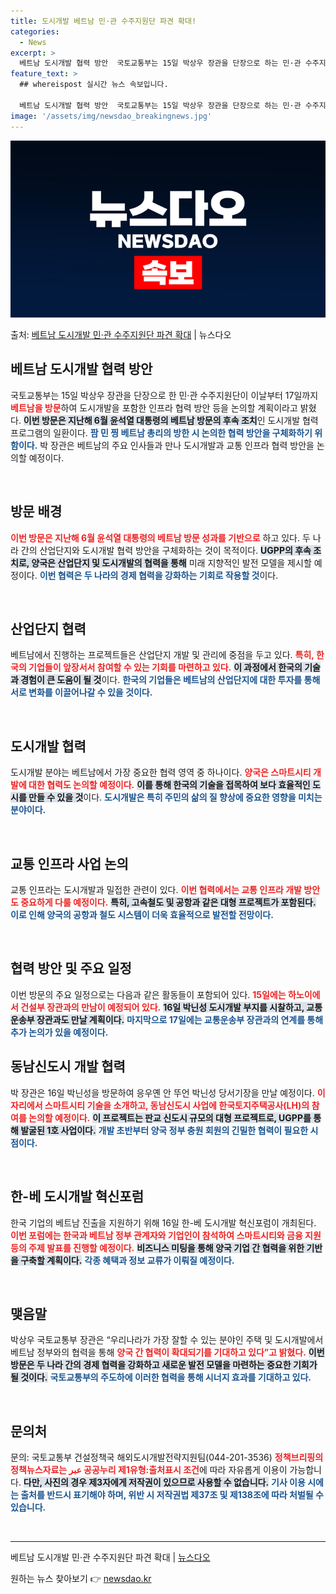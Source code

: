 ```yaml
---
title: 도시개발 베트남 민·관 수주지원단 파견 확대!
categories:
  - News
excerpt: >
  베트남 도시개발 협력 방안  국토교통부는 15일 박상우 장관을 단장으로 하는 민·관 수주지원단이 이날부터 1…
feature_text: >
  ## whereispost 실시간 뉴스 속보입니다.

  베트남 도시개발 협력 방안  국토교통부는 15일 박상우 장관을 단장으로 하는 민·관 수주지원단이 이날부터 1…
image: '/assets/img/newsdao_breakingnews.jpg'
---
```


![뉴스다오 속보](/assets/img/newsdao_breakingnews.jpg)

<p>출처: <a href="https://newsdao.kr/4826" rel="dofollow">베트남 도시개발 민·관 수주지원단 파견 확대</a> | 뉴스다오</p>

<h2 data-ke-size="size26">베트남 도시개발 협력 방안</h2>

<p data-ke-size="size16">국토교통부는 15일 박상우 장관을 단장으로 한 민·관 수주지원단이 이날부터 17일까지 <b><span style="color: #ee2323;">베트남을 방문</span></b>하여 도시개발을 포함한 인프라 협력 방안 등을 논의할 계획이라고 밝혔다. <b><span style="background-color: #21538527;">이번 방문은 지난해 6월 윤석열 대통령의 베트남 방문의 후속 조치</span></b>인 도시개발 협력 프로그램의 일환이다. <b><span style="color: #1a5490;">팜 민 찡 베트남 총리의 방한 시 논의한 협력 방안을 구체화하기 위함이다.</span></b> 박 장관은 베트남의 주요 인사들과 만나 도시개발과 교통 인프라 협력 방안을 논의할 예정이다.</p>

<p data-ke-size="size16">&nbsp;</p>

<h2 data-ke-size="size26">방문 배경</h2>

<p data-ke-size="size16"><b><span style="color: #ee2323;">이번 방문은 지난해 6월 윤석열 대통령의 베트남 방문 성과를 기반으로</span></b> 하고 있다. 두 나라 간의 산업단지와 도시개발 협력 방안을 구체화하는 것이 목적이다. <b><span style="background-color: #21538527;">UGPP의 후속 조치로, 양국은 산업단지 및 도시개발의 협력을 통해</span></b> 미래 지향적인 발전 모델을 제시할 예정이다. <b><span style="color: #1a5490;">이번 협력은 두 나라의 경제 협력을 강화하는 기회로 작용할 것</span></b>이다.</p>

<p data-ke-size="size16">&nbsp;</p>

<h2 data-ke-size="size26">산업단지 협력</h2>

<p data-ke-size="size16">베트남에서 진행하는 프로젝트들은 산업단지 개발 및 관리에 중점을 두고 있다. <b><span style="color: #ee2323;">특히, 한국의 기업들이 앞장서서 참여할 수 있는 기회를 마련하고 있다.</span></b> <b><span style="background-color: #21538527;">이 과정에서 한국의 기술과 경험이 큰 도움이 될 것</span></b>이다. <b><span style="color: #1a5490;">한국의 기업들은 베트남의 산업단지에 대한 투자를 통해 서로 변화를 이끌어나갈 수 있을 것이다.</span></b></p>

<p data-ke-size="size16">&nbsp;</p>

<h2 data-ke-size="size26">도시개발 협력</h2>

<p data-ke-size="size16">도시개발 분야는 베트남에서 가장 중요한 협력 영역 중 하나이다. <b><span style="color: #ee2323;">양국은 스마트시티 개발에 대한 협력도 논의할 예정이다.</span></b> <b><span style="background-color: #21538527;">이를 통해 한국의 기술을 접목하여 보다 효율적인 도시를 만들 수 있을 것</span></b>이다. <b><span style="color: #1a5490;">도시개발은 특히 주민의 삶의 질 향상에 중요한 영향을 미치는 분야이다.</span></b></p>

<p data-ke-size="size16">&nbsp;</p>

<h2 data-ke-size="size26">교통 인프라 사업 논의</h2>

<p data-ke-size="size16">교통 인프라는 도시개발과 밀접한 관련이 있다. <b><span style="color: #ee2323;">이번 협력에서는 교통 인프라 개발 방안도 중요하게 다룰 예정이다.</span></b> <b><span style="background-color: #21538527;">특히, 고속철도 및 공항과 같은 대형 프로젝트가 포함된다.</span></b> <b><span style="color: #1a5490;">이로 인해 양국의 공항과 철도 시스템이 더욱 효율적으로 발전할 전망이다.</span></b></p>

<p data-ke-size="size16">&nbsp;</p>

<h2 data-ke-size="size26">협력 방안 및 주요 일정</h2>

<p data-ke-size="size16">이번 방문의 주요 일정으로는 다음과 같은 활동들이 포함되어 있다. <b><span style="color: #ee2323;">15일에는 하노이에서 건설부 장관과의 만남이 예정되어 있다.</span></b> <b><span style="background-color: #21538527;">16일 박닌성 도시개발 부지를 시찰하고, 교통운송부 장관과도 만날 계획이다.</span></b> <b><span style="color: #1a5490;">마지막으로 17일에는 교통운송부 장관과의 연계를 통해 추가 논의가 있을 예정이다.</span></b></p>

<p data-ke-size="size16"></p>

<h2 data-ke-size="size26">동남신도시 개발 협력</h2>

<p data-ke-size="size16">박 장관은 16일 박닌성을 방문하여 응우옌 안 뚜언 박닌성 당서기장을 만날 예정이다. <b><span style="color: #ee2323;">이 자리에서 스마트시티 기술을 소개하고, 동남신도시 사업에 한국토지주택공사(LH)의 참여를 논의할 예정이다.</span></b> <b><span style="background-color: #21538527;">이 프로젝트는 판교 신도시 규모의 대형 프로젝트로, UGPP를 통해 발굴된 1호 사업이다.</span></b> <b><span style="color: #1a5490;">개발 초반부터 양국 정부 충원 회원의 긴밀한 협력이 필요한 시점이다.</span></b></p>

<p data-ke-size="size16">&nbsp;</p>

<h2 data-ke-size="size26">한-베 도시개발 혁신포럼</h2>

<p data-ke-size="size16">한국 기업의 베트남 진출을 지원하기 위해 16일 한-베 도시개발 혁신포럼이 개최된다. <b><span style="color: #ee2323;">이번 포럼에는 한국과 베트남 정부 관계자와 기업인이 참석하여 스마트시티와 금융 지원 등의 주제 발표를 진행할 예정이다.</span></b> <b><span style="background-color: #21538527;">비즈니스 미팅을 통해 양국 기업 간 협력을 위한 기반을 구축할 계획이다.</span></b> <b><span style="color: #1a5490;">각종 혜택과 정보 교류가 이뤄질 예정이다.</span></b></p>

<p data-ke-size="size16">&nbsp;</p>

<h2 data-ke-size="size26">맺음말</h2>

<p data-ke-size="size16">박상우 국토교통부 장관은 “우리나라가 가장 잘할 수 있는 분야인 주택 및 도시개발에서 베트남 정부와의 협력을 통해 <b><span style="color: #ee2323;">양국 간 협력이 확대되기를 기대하고 있다”고 밝혔다.</span></b> <b><span style="background-color: #21538527;">이번 방문은 두 나라 간의 경제 협력을 강화하고 새로운 발전 모델을 마련하는 중요한 기회가 될 것이다.</span></b> <b><span style="color: #1a5490;">국토교통부의 주도하에 이러한 협력을 통해 시너지 효과를 기대하고 있다.</span></b></p>

<p data-ke-size="size16">&nbsp;</p>

<h2 data-ke-size="size26">문의처</h2>

<p data-ke-size="size16">문의: 국토교통부 건설정책국 해외도시개발전략지원팀(044-201-3536) <b><span style="color: #ee2323;">정책브리핑의 정책뉴스자료는 عبر 공공누리 제1유형:출처표시 조건</span></b>에 따라 자유롭게 이용이 가능합니다. <b><span style="background-color: #21538527;">다만, 사진의 경우 제3자에게 저작권이 있으므로 사용할 수 없습니다.</span></b> <b><span style="color: #1a5490;">기사 이용 시에는 출처를 반드시 표기해야 하며, 위반 시 저작권법 제37조 및 제138조에 따라 처벌될 수 있습니다.</span></b></p>

<p data-ke-size="size16">&nbsp;</p>

<hr>

<p data-ke-size="size16">베트남 도시개발 민·관 수주지원단 파견 확대 | <a href="https://newsdao.kr/4826" target="_blank">뉴스다오</a></p> 

원하는 뉴스 찾아보기 👉 <a href="https://newsdao.kr" rel="dofollow">newsdao.kr</a>


